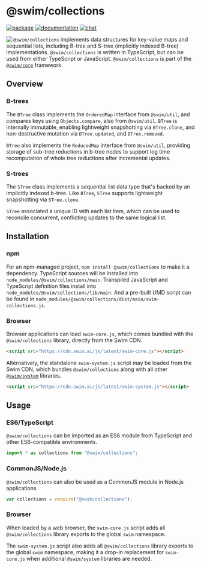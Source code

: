# @swim/collections

[![package](https://img.shields.io/npm/v/@swim/collections.svg)](https://www.npmjs.com/package/@swim/collections)
[![documentation](https://img.shields.io/badge/doc-TypeDoc-blue.svg)](http://docs.swim.ai/js/latest/modules/_swim_collections.html)
[![chat](https://img.shields.io/badge/chat-Gitter-green.svg)](https://gitter.im/swimos/community)

<a href="https://developer.swim.ai"><img src="https://cdn.swim.ai/images/marlin-blue.svg" align="left"></a>

`@swim/collections` implements data structures for key-value maps and
sequential lists, including B-tree and S-tree (implicitly indexed B-tree)
implementations.  `@swim/collections` is written in TypeScript, but can be
used from either TypeScript or JavaScript.  `@swim/collections` is part of
the [`@swim/core`](https://www.npmjs.com/package/@swim/core) framework.

## Overview

### B-trees

The `BTree` class implements the `OrderedMap` interface from `@swim/util`,
and compares keys using `Objects.compare`, also from `@swim/util`.  `BTree`
is internally immutable, enabling lightweight snapshotting via `BTree.clone`,
and non-destructive mutation via `BTree.updated`, and `BTree.removed`.

`BTree` also implements the `ReducedMap` interface from `@swim/util`,
providing storage of sub-tree reductions in b-tree nodes to support log
time recomputation of whole tree reductions after incremental updates.

### S-trees

The `STree` class implements a sequential list data type that's backed by an
implicitly indexed b-tree.  Like `BTree`, `STree` supports lightweight
snapshotting via `STree.clone`.

`STree` associated a unique ID with each list item, which can be used to
reconcile concurrent, conflicting updates to the same logical list.

## Installation

### npm

For an npm-managed project, `npm install @swim/collections` to
make it a dependency.  TypeScript sources will be installed into
`node_modules/@swim/collections/main`.  Transpiled JavaScript and TypeScript
definition files install into `node_modules/@swim/collections/lib/main`.
And a pre-built UMD script can be found in
`node_modules/@swim/collections/dist/main/swim-collections.js`.

### Browser

Browser applications can load `swim-core.js`, which comes bundled with the
`@swim/collections` library, directly from the Swim CDN.

```html
<script src="https://cdn.swim.ai/js/latest/swim-core.js"></script>
```

Alternatively, the standalone `swim-system.js` script may be loaded
from the Swim CDN, which bundles `@swim/collections` along with all other
[`@swim/system`](https://www.npmjs.com/package/@swim/system) libraries.

```html
<script src="https://cdn.swim.ai/js/latest/swim-system.js"></script>
```

## Usage

### ES6/TypeScript

`@swim/collections` can be imported as an ES6 module from TypeScript and other
ES6-compatible environments.

```typescript
import * as collections from "@swim/collections";
```

### CommonJS/Node.js

`@swim/collections` can also be used as a CommonJS module in Node.js
applications.

```javascript
var collections = require("@swim/collections");
```

### Browser

When loaded by a web browser, the `swim-core.js` script adds all
`@swim/collections` library exports to the global `swim` namespace.

The `swim-system.js` script also adds all `@swim/collections` library exports
to the global `swim` namespace, making it a drop-in replacement for
`swim-core.js` when additional `@swim/system` libraries are needed.
